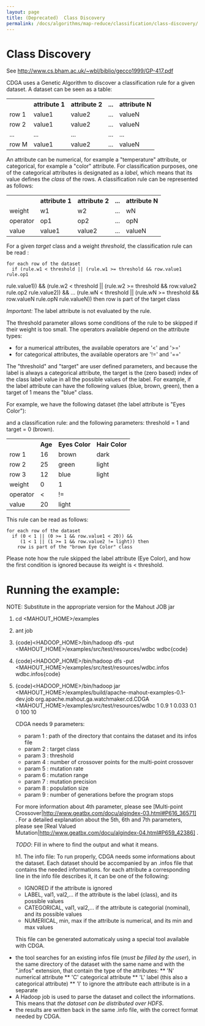 ```yaml
---
layout: page
title: (Deprecated)  Class Discovery
permalink: /docs/algorithms/map-reduce/classification/class-discovery/
---
```

<a name="ClassDiscovery-ClassDiscovery"></a>
# Class Discovery

See http://www.cs.bham.ac.uk/~wbl/biblio/gecco1999/GP-417.pdf

CDGA uses a Genetic Algorithm to discover a classification rule for a given
dataset. 
A dataset can be seen as a table:

<table>
<tr><th> </th><th>attribute 1</th><th>attribute 2</th><th>...</th><th>attribute N</th></tr>
<tr><td>row 1</td><td>value1</td><td>value2</td><td>...</td><td>valueN</td></tr>
<tr><td>row 2</td><td>value1</td><td>value2</td><td>...</td><td>valueN</td></tr>
<tr><td>...</td><td>...</td><td>...</td><td>...</td><td>...</td></tr>
<tr><td>row M</td><td>value1</td><td>value2</td><td>...</td><td>valueN</td></tr>
</table>

An attribute can be numerical, for example a "temperature" attribute, or
categorical, for example a "color" attribute. For classification purposes,
one of the categorical attributes is designated as a *label*, which means
that its value defines the *class* of the rows.
A classification rule can be represented as follows:
<table>
<tr><th> </th><th>attribute 1</th><th>attribute 2</th><th>...</th><th>attribute N</th></tr>
<tr><td>weight</td><td>w1</td><td>w2</td><td>...</td><td>wN</td></tr>
<tr><td>operator</td><td>op1</td><td>op2</td><td>...</td><td>opN</td></tr>
<tr><td>value</td><td>value1</td><td>value2</td><td>...</td><td>valueN</td></tr>
</table>

For a given *target* class and a weight *threshold*, the classification
rule can be read :


    for each row of the dataset
      if (rule.w1 < threshold || (rule.w1 >= threshold && row.value1 rule.op1
rule.value1)) &&
         (rule.w2 < threshold || (rule.w2 >= threshold && row.value2 rule.op2
rule.value2)) &&
         ...
         (rule.wN < threshold || (rule.wN >= threshold && row.valueN rule.opN
rule.valueN)) then
        row is part of the target class


*Important:* The label attribute is not evaluated by the rule.

The threshold parameter allows some conditions of the rule to be skipped if
their weight is too small. The operators available depend on the attribute
types:
* for a numerical attributes, the available operators are '<' and '>='
* for categorical attributes, the available operators are '!=' and '=='

The "threshold" and "target" are user defined parameters, and because the
label is always a categorical attribute, the target is the (zero based)
index of the class label value in all the possible values of the label. For
example, if the label attribute can have the following values (blue, brown,
green), then a target of 1 means the "blue" class.

For example, we have the following dataset (the label attribute is "Eyes
Color"):
<table>
<tr><th> </th><th>Age</th><th>Eyes Color</th><th>Hair Color</th></tr>
<tr><td>row 1</td><td>16</td><td>brown</td><td>dark</td></tr>
<tr><td>row 2</td><td>25</td><td>green</td><td>light</td></tr>
<tr><td>row 3</td><td>12</td><td>blue</td><td>light</td></tr>
and a classification rule:
<tr><td>weight</td><td>0</td><td>1</td></tr>
<tr><td>operator</td><td><</td><td>!=</td></tr>
<tr><td>value</td><td>20</td><td>light</td></tr>
and the following parameters: threshold = 1 and target = 0 (brown).
</table>

This rule can be read as follows:

    for each row of the dataset
      if (0 < 1 || (0 >= 1 && row.value1 < 20)) &&
         (1 < 1 || (1 >= 1 && row.value2 != light)) then
        row is part of the "brown Eye Color" class


Please note how the rule skipped the label attribute (Eye Color), and how
the first condition is ignored because its weight is < threshold.

<a name="ClassDiscovery-Runningtheexample:"></a>
# Running the example:
NOTE: Substitute in the appropriate version for the Mahout JOB jar

1. cd <MAHOUT_HOME>/examples
1. ant job
1. {code}<HADOOP_HOME>/bin/hadoop dfs -put
<MAHOUT_HOME>/examples/src/test/resources/wdbc wdbc{code}
1. {code}<HADOOP_HOME>/bin/hadoop dfs -put
<MAHOUT_HOME>/examples/src/test/resources/wdbc.infos wdbc.infos{code}
1. {code}<HADOOP_HOME>/bin/hadoop jar
<MAHOUT_HOME>/examples/build/apache-mahout-examples-0.1-dev.job
org.apache.mahout.ga.watchmaker.cd.CDGA
<MAHOUT_HOME>/examples/src/test/resources/wdbc 1 0.9 1 0.033 0.1 0 100 10

    CDGA needs 9 parameters:
    * param 1 : path of the directory that contains the dataset and its infos
file
    * param 2 : target class
    * param 3 : threshold
    * param 4 : number of crossover points for the multi-point crossover
    * param 5 : mutation rate
    * param 6 : mutation range
    * param 7 : mutation precision
    * param 8 : population size
    * param 9 : number of generations before the program stops
    
    For more information about 4th parameter, please see [Multi-point Crossover|http://www.geatbx.com/docu/algindex-03.html#P616_36571]
.
    For a detailed explanation about the 5th, 6th and 7th parameters, please
see [Real Valued Mutation|http://www.geatbx.com/docu/algindex-04.html#P659_42386]
.
    
    *TODO*: Fill in where to find the output and what it means.
    
    h1. The info file:
    To run properly, CDGA needs some informations about the dataset. Each
dataset should be accompanied by an .infos file that contains the needed
informations. for each attribute a corresponding line in the info file
describes it, it can be one of the following:
    * IGNORED
      if the attribute is ignored
    * LABEL, val1, val2,...
      if the attribute is the label (class), and its possible values
    * CATEGORICAL, val1, val2,...
      if the attribute is categorial (nominal), and its possible values
    * NUMERICAL, min, max
      if the attribute is numerical, and its min and max values
    
    This file can be generated automaticaly using a special tool available with
CDGA.
    


*  the tool searches for an existing infos file (*must be filled by the
user*), in the same directory of the dataset with the same name and with
the ".infos" extension, that contain the type of the attributes:
  ** 'N' numerical attribute
  ** 'C' categorical attribute
  ** 'L' label (this also a categorical attribute)
  ** 'I' to ignore the attribute
  each attribute is in a separate 
* A Hadoop job is used to parse the dataset and collect the informations.
This means that *the dataset can be distributed over HDFS*.
* the results are written back in the same .info file, with the correct
format needed by CDGA.
